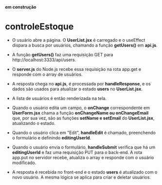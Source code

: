 **em construção**
# controleEstoque
* O usuário abre a página. O **UserList.jsx** é carregado e o useEffect dispara a busca por usuários, chamando a função **getUsers()** em **api.js**.

* A função **getUsers()** faz uma requisição GET para http://localhost:3333/api/users.

* O **server.js** do Node.js recebe essa requisição na rota app.get e responde com o array de usuários.

* A resposta chega no **api.js**, é processada por **handleResponse**, e os dados são usados para atualizar o estado **users** no **UserList.jsx**.

* A lista de usuários é então renderizada na tela.

* Quando o usuário edita um campo, o **onChange** correspondente em **UserForm.jsx** chama a função **onChangeName ou onChangeEmail** que, por sua vez, são as funções **setName e setEmail** do **UserList.jsx**, atualizando o estado.

* Quando o usuário clica em "Edit", **handleEdit** é chamado, preenchendo o formulário e definindo **editingUserId**.

* Quando o usuário envia o formulário, **handleSubmit** verifica que há um **editingUserId** e faz uma requisição PUT para o back-end. A rota app.put no servidor recebe, atualiza o array e responde com o usuário modificado.

* A resposta é recebida no front-end e o estado **users** é atualizado com o novo usuário. A mesma lógica se aplica para criar e deletar usuários.